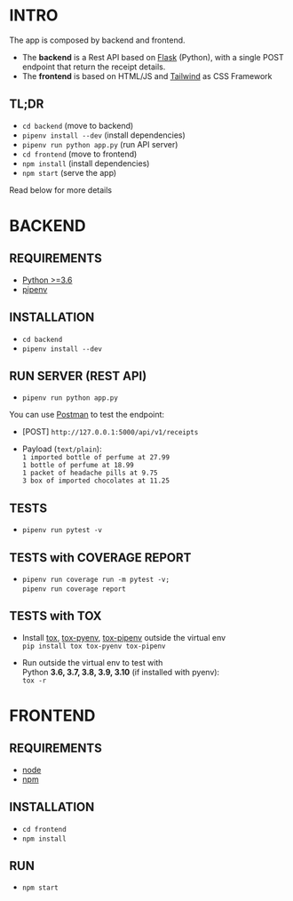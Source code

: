 # INTRO

The app is composed by backend and frontend.

- The **backend** is a Rest API based on [Flask](https://flask.palletsprojects.com/en/2.0.x/) (Python), with a single POST endpoint that return the receipt details.
- The **frontend** is based on HTML/JS and [Tailwind](https://tailwindcss.com/) as CSS Framework

## TL;DR

- `cd backend` (move to backend)
- `pipenv install --dev` (install dependencies)
- `pipenv run python app.py` (run API server)
- `cd frontend` (move to frontend)
- `npm install` (install dependencies)
- `npm start` (serve the app)

Read below for more details

# BACKEND

## REQUIREMENTS

- [Python >=3.6](https://github.com/pyenv/pyenv)
- [pipenv](https://pipenv.pypa.io/en/latest/)

## INSTALLATION

- `cd backend`
- `pipenv install --dev`

## RUN SERVER (REST API)

- `pipenv run python app.py`

You can use [Postman](https://www.postman.com/downloads/) to test the endpoint:

- [POST] `http://127.0.0.1:5000/api/v1/receipts`

- Payload (`text/plain`):  
  `1 imported bottle of perfume at 27.99`  
  `1 bottle of perfume at 18.99`  
  `1 packet of headache pills at 9.75`  
  `3 box of imported chocolates at 11.25`

## TESTS

- `pipenv run pytest -v`

## TESTS with COVERAGE REPORT

- `pipenv run coverage run -m pytest -v;`  
  `pipenv run coverage report`

## TESTS with TOX

- Install [tox](https://tox.wiki/en/latest/), [tox-pyenv](https://github.com/tox-dev/tox-pyenv), [tox-pipenv](https://github.com/tox-dev/tox-pipenv) outside the virtual env  
  `pip install tox tox-pyenv tox-pipenv`

- Run outside the virtual env to test with  
  Python **3.6, 3.7, 3.8, 3.9, 3.10** (if installed with pyenv):  
   `tox -r`

# FRONTEND

## REQUIREMENTS

- [node](https://nodejs.org/en/)
- [npm](https://www.npmjs.com/package/npm)

## INSTALLATION

- `cd frontend`
- `npm install`

## RUN

- `npm start`
